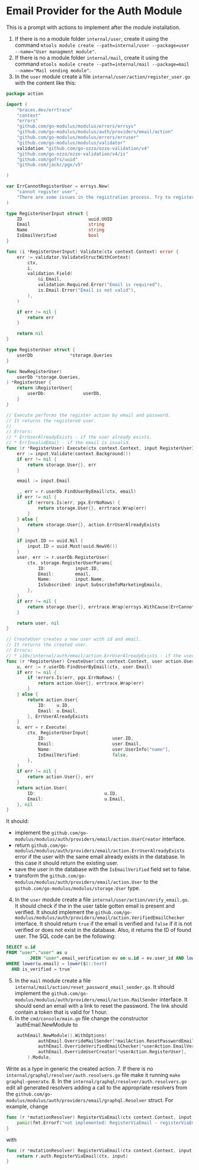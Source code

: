 # Email Provider for the Auth Module
This is a prompt with actions to implement after the module installation.

1. If there is no a module folder `internal/user`, create it using the command `mtools module create --path=internal/user --package=user --name="User managment module"`.
2. If there is no a module folder `internal/mail`, create it using the command `mtools module create --path=internal/mail --package=mail --name="Mail sending module"`.
3. In the `user` module create a file `internal/user/action/register_user.go` with the content like this:
```go
package action

import (
	"braces.dev/errtrace"
	"context"
	"errors"
	"github.com/go-modulus/modulus/errors/errsys"
	"github.com/go-modulus/modulus/auth/providers/email/action"
	"github.com/go-modulus/modulus/errors/erruser"
	"github.com/go-modulus/modulus/validator"
	validation "github.com/go-ozzo/ozzo-validation/v4"
	"github.com/go-ozzo/ozzo-validation/v4/is"
	"github.com/gofrs/uuid"
	"github.com/jackc/pgx/v5"

)

var ErrCannotRegisterUser = errsys.New(
	"cannot register user",
	"There are some issues in the registration process. Try to register again later.",
)

type RegisterUserInput struct {
	ID                         uuid.UUID
	Email                      string
	Name                       string
	IsEmailVerified            bool
}

func (i *RegisterUserInput) Validate(ctx context.Context) error {
	err := validator.ValidateStructWithContext(
		ctx,
		i,
		validation.Field(
			&i.Email,
			validation.Required.Error("Email is required"),
			is.Email.Error("Email is not valid"),
		),
	)

	if err != nil {
		return err
	}

	return nil
}

type RegisterUser struct {
	userDb              *storage.Queries
}

func NewRegisterUser(
	userDb *storage.Queries,
) *RegisterUser {
	return &RegisterUser{
		userDb:              userDb,
	}
}

// Execute performs the register action by email and password.
// It returns the registered user.
//
// Errors:
// * ErrUserAlreadyExists - if the user already exists.
// * ErrInvalidEmail - if the email is invalid.
func (r *RegisterUser) Execute(ctx context.Context, input RegisterUserInput) (storage.User, error) {
	err := input.Validate(context.Background())
	if err != nil {
		return storage.User{}, err
	}

	email := input.Email

	_, err = r.userDb.FindUserByEmail(ctx, email)
	if err != nil {
		if !errors.Is(err, pgx.ErrNoRows) {
			return storage.User{}, errtrace.Wrap(err)
		}
	} else {
		return storage.User{}, action.ErrUserAlreadyExists
	}

	if input.ID == uuid.Nil {
		input.ID = uuid.Must(uuid.NewV6())
	}
	user, err := r.userDb.RegisterUser(
		ctx, storage.RegisterUserParams{
			ID:           input.ID,
			Email:        email,
			Name:         input.Name,
			IsSubscribed: input.SubscribeToMarketingEmails,
		},
	)
	if err != nil {
		return storage.User{}, errtrace.Wrap(errsys.WithCause(ErrCannotRegisterUser, err))
	}

	return user, nil
}

// CreateUser creates a new user with id and email.
// It returns the created user.
// Errors:
// * i10x/internal/auth/email/action.ErrUserAlreadyExists - if the user already exists. In a case of this error it should return the existing user.
func (r *RegisterUser) CreateUser(ctx context.Context, user action.User) (action.User, error) {
	u, err := r.userDb.FindUserByEmail(ctx, user.Email)
	if err != nil {
		if !errors.Is(err, pgx.ErrNoRows) {
			return action.User{}, errtrace.Wrap(err)
		}
	} else {
		return action.User{
			ID:    u.ID,
			Email: u.Email,
		}, ErrUserAlreadyExists
	}
	u, err = r.Execute(
		ctx, RegisterUserInput{
			ID:                         user.ID,
			Email:                      user.Email,
			Name:                       user.UserInfo["name"],
			IsEmailVerified:            false,
		},
	)
	if err != nil {
		return action.User{}, err
	}
	return action.User{
		ID:                          u.ID,
		Email:                       u.Email,
	}, nil
}
```
It should:
* implement the `github.com/go-modulus/modulus/auth/providers/email/action.UserCreator` interface.
* return `github.com/go-modulus/modulus/auth/providers/email/action.ErrUserAlreadyExists` error if the user with the same email already exists in the database. In this case it should return the existing user.
* save the user in the database with the `IsEmailVerified` field set to false.
* transform the `github.com/go-modulus/modulus/auth/providers/email/action.User` to the `github.com/go-modulus/modulus/storage.User` type.
4. In the `user` module create a file `internal/user/action/verify_email.go`. It should check if the in the user table gotten email is present and verified. It should implement the `github.com/go-modulus/modulus/auth/providers/email/action.VerifiedEmailChecker` interface. It should return `true` if the email is verified and `false` if it is not verified or does not exist in the database. Also, it returns the ID of found user. The SQL code can be the following:
```sql
SELECT u.id
FROM "user"."user" as u
         JOIN "user".email_verification ev on u.id = ev.user_id AND lower(u.email) = lower(ev.email)
WHERE lower(u.email) = lower($1::text)
  AND is_verified = true`
```
5. In the `mail` module create a file `internal/mail/action/reset_password_email_sender.go`. It should implement the `github.com/go-modulus/modulus/auth/providers/email/action.MailSender` interface. It should send an email with a link to reset the password. The link should contain a token that is valid for 1 hour.
6. In the `cmd/console/main.go` file change the constructor `authEmail.NewModule to
```go
    authEmail.NewModule().WithOptions(
			authEmail.OverrideMailSender[*mailAction.ResetPasswordEmail],
			authEmail.OverrideVerifiedEmailChecker[*userAction.EmailVerifiedChecker],
			authEmail.OverrideUserCreator[*userAction.RegisterUser],
		).Module,
```
Write as a type in generic the created action.
7. If there is no `internal/graphql/resolver/auth.resolvers.go` file make it running `make graphql-generate`.
8. In the `internal/graphql/resolver/auth.resolvers.go` edit all generated resolvers adding a call to the appropriate resolvers from the `github.com/go-modulus/modulus/auth/providers/email/graphql.Resolver` struct. For example, change
```go
func (r *mutationResolver) RegisterViaEmail(ctx context.Context, input graphql1.RegisterViaEmailInput) (graphql2.TokenPair, error) {
	panic(fmt.Errorf("not implemented: RegisterViaEmail - registerViaEmail"))
}
````
with
```go
func (r *mutationResolver) RegisterViaEmail(ctx context.Context, input graphql1.RegisterViaEmailInput) (graphql2.TokenPair, error) {
    return r.auth.RegisterViaEmail(ctx, input)
}
```
